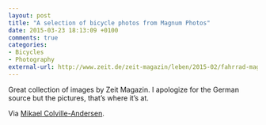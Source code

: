 ```yaml
---
layout: post
title: "A selection of bicycle photos from Magnum Photos"
date: 2015-03-23 18:13:09 +0100
comments: true
categories: 
- Bicycles
- Photography
external-url: http://www.zeit.de/zeit-magazin/leben/2015-02/fahrrad-magnum-sport-fs
---
```


Great collection of images by Zeit Magazin. I apologize for the German source but the pictures, that’s where it’s at.

Via [Mikael Colville-Andersen](https://twitter.com/copenhagenize/status/579923394998771712).